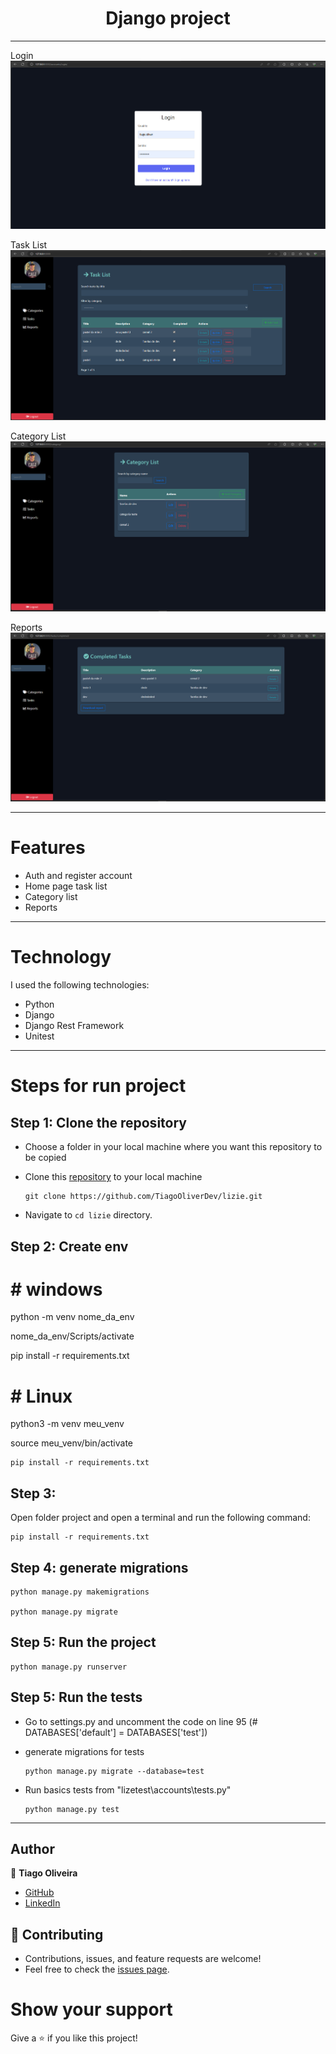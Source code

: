 <h1 align="center">Django project</h1>


<hr/>

Login
![background](https://github.com/TiagoOliverDev/lizie/blob/main/static/images/login.png)

Task List
![background](https://github.com/TiagoOliverDev/lizie/blob/main/static/images/home.png)

Category List
![background](https://github.com/TiagoOliverDev/lizie/blob/main/static/images/categoryList.png)

Reports
![background](https://github.com/TiagoOliverDev/lizie/blob/main/static/images/reports.png)




<hr/>

# Features 

- Auth and register account
- Home page task list
- Category list
- Reports

<hr/>

# Technology

I used the following technologies:

- Python
- Django
- Django Rest Framework
- Unitest


<hr/>


# Steps for run project

## Step 1: Clone the repository

- Choose a folder in your local machine where you want this repository to be copied

- Clone this [repository](https://github.com/TiagoOliverDev/lizie.git) to your local machine 

   ```
  git clone https://github.com/TiagoOliverDev/lizie.git
  ```

- Navigate to `cd lizie`  directory.

## Step 2: Create env

# # windows

 python -m venv nome_da_env

 nome_da_env/Scripts/activate

 pip install -r requirements.txt


# # Linux

 python3 -m venv meu_venv

 source meu_venv/bin/activate

 ```
 pip install -r requirements.txt
  ```

## Step 3: 

Open folder project and open a terminal and run the following command:

  ```
  pip install -r requirements.txt
  ```
## Step 4: generate migrations

  ```
  python manage.py makemigrations

  python manage.py migrate

  ```

## Step 5: Run the project

  ```
  python manage.py runserver

  ```

## Step 5: Run the tests

- Go to settings.py and uncomment the code on line 95 (# DATABASES['default'] = DATABASES['test'])

- generate migrations for tests 

  ```  
  python manage.py migrate --database=test

  ```

- Run basics tests from "lizetest\accounts\tests.py"

  ```  
  python manage.py test

  ```


<hr/>


## Author

:man: **Tiago Oliveira**

- [GitHub](https://github.com/TiagoOliverDev/)
- [LinkedIn](https://www.linkedin.com/in/tiago-oliveira-49a2a6205/)

## 🤝 Contributing
- Contributions, issues, and feature requests are welcome!
- Feel free to check the [issues page](https://github.com/TiagoOliverDev/lizie/issues).

# Show your support
Give a ⭐ if you like this project!
